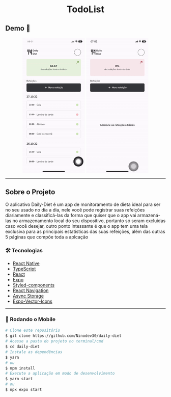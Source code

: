 <h1 style="text-align: center; font-weight: bold;">TodoList</h1>

## Demo 📸

<div align="center" >
  <img src="./github/play daily-diet lower.gif" alt="demo1-mobile" height="425">
  <img src="./github/play daily-diet bigger.gif" alt="demo2-mobile" height="425">
</div>

---
## Sobre o Projeto

O aplicativo Daily-Diet é um app de monitoramento de dieta ideal para ser no seu usado no dia a dia, nele você pode registrar suas refeições diariamente e classificá-las da forma que quiser que o app vai armazená-las no armazenamento local do seu dispositivo, portanto só seram excluidas caso você desejar, outro ponto intessante é que o app tem uma tela exclusiva para as principais estatísticas das suas refeições, além das outras 5 páginas que compõe toda a aplcação

### 🛠 Tecnologias

- [React Native](https://reactnative.dev/)
- [TypeScript](https://www.typescriptlang.org/)
- [React](https://pt-br.reactjs.org/)
- [Expo](https://expo.io/)
- [Styled-components](https://styled-components.com/)
- [React Navigation](https://reactnavigation.org/)
- [Async Storage](https://react-native-async-storage.github.io/async-storage/)
- [Expo-Vector-Icons](https://icons.expo.fyi/)
---

### 🎲 Rodando o Mobile

```bash
# Clone este repositório
$ git clone https://github.com/Ninodev30/daily-diet
# Acesse a pasta do projeto no terminal/cmd
$ cd daily-diet
# Instale as dependências
$ yarn
# ou
$ npm install
# Execute a aplicação em modo de desenvolvimento
$ yarn start
# ou
$ npx expo start
```
